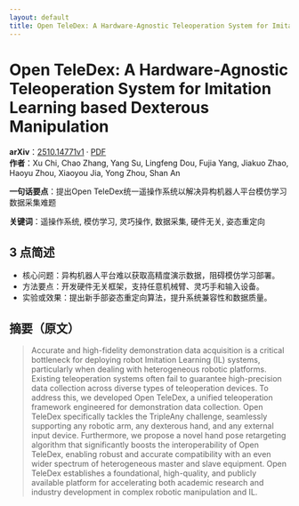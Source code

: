 ```yaml
---
layout: default
title: Open TeleDex: A Hardware-Agnostic Teleoperation System for Imitation Learning based Dexterous Manipulation
---
```


# Open TeleDex: A Hardware-Agnostic Teleoperation System for Imitation Learning based Dexterous Manipulation
**arXiv**：[2510.14771v1](https://arxiv.org/abs/2510.14771) · [PDF](https://arxiv.org/pdf/2510.14771.pdf)  
**作者**：Xu Chi, Chao Zhang, Yang Su, Lingfeng Dou, Fujia Yang, Jiakuo Zhao, Haoyu Zhou, Xiaoyou Jia, Yong Zhou, Shan An  

**一句话要点**：提出Open TeleDex统一遥操作系统以解决异构机器人平台模仿学习数据采集难题

**关键词**：遥操作系统, 模仿学习, 灵巧操作, 数据采集, 硬件无关, 姿态重定向

## 3 点简述
- 核心问题：异构机器人平台难以获取高精度演示数据，阻碍模仿学习部署。
- 方法要点：开发硬件无关框架，支持任意机械臂、灵巧手和输入设备。
- 实验或效果：提出新手部姿态重定向算法，提升系统兼容性和数据质量。

## 摘要（原文）

> Accurate and high-fidelity demonstration data acquisition is a critical
> bottleneck for deploying robot Imitation Learning (IL) systems, particularly
> when dealing with heterogeneous robotic platforms. Existing teleoperation
> systems often fail to guarantee high-precision data collection across diverse
> types of teleoperation devices. To address this, we developed Open TeleDex, a
> unified teleoperation framework engineered for demonstration data collection.
> Open TeleDex specifically tackles the TripleAny challenge, seamlessly
> supporting any robotic arm, any dexterous hand, and any external input device.
> Furthermore, we propose a novel hand pose retargeting algorithm that
> significantly boosts the interoperability of Open TeleDex, enabling robust and
> accurate compatibility with an even wider spectrum of heterogeneous master and
> slave equipment. Open TeleDex establishes a foundational, high-quality, and
> publicly available platform for accelerating both academic research and
> industry development in complex robotic manipulation and IL.

